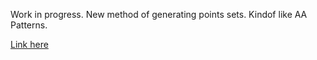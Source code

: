Work in progress.  New method of generating points sets.
Kindof like AA Patterns.

[Link here](http://joeedh.github.io/OptimizedMoireNoise/bluenoise10.html)
